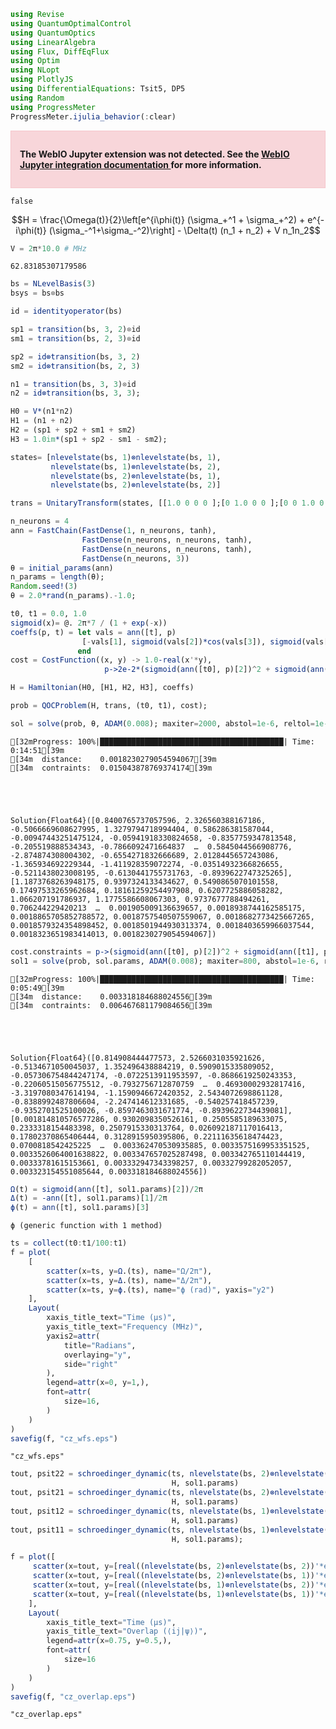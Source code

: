 ```julia
using Revise
using QuantumOptimalControl
using QuantumOptics
using LinearAlgebra
using Flux, DiffEqFlux
using Optim
using NLopt
using PlotlyJS
using DifferentialEquations: Tsit5, DP5
using Random
using ProgressMeter
ProgressMeter.ijulia_behavior(:clear)
```


<div style="padding: 1em; background-color: #f8d6da; border: 1px solid #f5c6cb; font-weight: bold;">
<p>The WebIO Jupyter extension was not detected. See the
<a href="https://juliagizmos.github.io/WebIO.jl/latest/providers/ijulia/" target="_blank">
    WebIO Jupyter integration documentation
</a>
for more information.
</div>






    false



$$H = \frac{\Omega(t)}{2}\left[e^{i\phi(t)} (\sigma_+^1 + \sigma_+^2) +  e^{-i\phi(t)} (\sigma_-^1+\sigma_-^2)\right] - \Delta(t) (n_1 + n_2) + V n_1n_2$$


```julia
V = 2π*10.0 # MHz
```




    62.83185307179586




```julia
bs = NLevelBasis(3)
bsys = bs⊗bs

id = identityoperator(bs)

sp1 = transition(bs, 3, 2)⊗id
sm1 = transition(bs, 2, 3)⊗id

sp2 = id⊗transition(bs, 3, 2)
sm2 = id⊗transition(bs, 2, 3)

n1 = transition(bs, 3, 3)⊗id
n2 = id⊗transition(bs, 3, 3);
```


```julia
H0 = V*(n1*n2)
H1 = (n1 + n2)
H2 = (sp1 + sp2 + sm1 + sm2)
H3 = 1.0im*(sp1 + sp2 - sm1 - sm2);
```


```julia
states= [nlevelstate(bs, 1)⊗nlevelstate(bs, 1),
         nlevelstate(bs, 1)⊗nlevelstate(bs, 2),
         nlevelstate(bs, 2)⊗nlevelstate(bs, 1),
         nlevelstate(bs, 2)⊗nlevelstate(bs, 2)]

trans = UnitaryTransform(states, [[1.0 0 0 0 ];[0 1.0 0 0 ];[0 0 1.0 0 ]; [0 0 0 -1.0]]);
```


```julia
n_neurons = 4
ann = FastChain(FastDense(1, n_neurons, tanh), 
                FastDense(n_neurons, n_neurons, tanh), 
                FastDense(n_neurons, n_neurons, tanh), 
                FastDense(n_neurons, 3))
θ = initial_params(ann)     
n_params = length(θ);
Random.seed!(3)
θ = 2.0*rand(n_params).-1.0;
```


```julia
t0, t1 = 0.0, 1.0
sigmoid(x)= @. 2π*7 / (1 + exp(-x))
coeffs(p, t) = let vals = ann([t], p)
                [-vals[1], sigmoid(vals[2])*cos(vals[3]), sigmoid(vals[2])*sin(vals[3])]
               end    
cost = CostFunction((x, y) -> 1.0-real(x'*y),
                     p->2e-2*(sigmoid(ann([t0], p)[2])^2 + sigmoid(ann([t1], p)[2])^2))

H = Hamiltonian(H0, [H1, H2, H3], coeffs)

prob = QOCProblem(H, trans, (t0, t1), cost);
```


```julia
sol = solve(prob, θ, ADAM(0.008); maxiter=2000, abstol=1e-6, reltol=1e-6)
```

    [32mProgress: 100%|█████████████████████████████████████████| Time: 0:14:51[39m
    [34m  distance:    0.0018230279054594067[39m
    [34m  contraints:  0.015043878769374174[39m





    Solution{Float64}([0.8400765737057596, 2.326560388167186, -0.5066669608627995, 1.3279794718994404, 0.586286381587044, -0.00947443251475124, -0.05941918330824658, -0.8357759347813548, -0.205519888534343, -0.7866092471664837  …  0.5845044566908776, -2.874874308004302, -0.6554271832666689, 2.0128445657243086, -1.365934692229344, -1.411928359072274, -0.03514932366826655, -0.5211438023008195, -0.6130441755731763, -0.8939622747325265], [1.1873768263948175, 0.9397324133434627, 0.5490865070101558, 0.17497533265962684, 0.18161259254497908, 0.6207725886058282, 1.066207191786937, 1.1775586608067303, 0.9737677788494261, 0.706244229420213  …  0.001905009136639657, 0.0018938744162585175, 0.0018865705852788572, 0.0018757540507559067, 0.0018682773425667265, 0.0018579324354898452, 0.0018501944930313374, 0.0018403659966037544, 0.0018323651983414013, 0.0018230279054594067])




```julia
cost.constraints = p->(sigmoid(ann([t0], p)[2])^2 + sigmoid(ann([t1], p)[2])^2)
sol1 = solve(prob, sol.params, ADAM(0.008); maxiter=800, abstol=1e-6, reltol=1e-6)
```

    [32mProgress: 100%|█████████████████████████████████████████| Time: 0:05:49[39m
    [34m  distance:    0.003318184688024556[39m
    [34m  contraints:  0.006467681179084656[39m





    Solution{Float64}([0.814908444477573, 2.5266031035921626, -0.5134671050045037, 1.352496438884219, 0.5909015335809052, -0.057306754844247174, -0.0722513911953597, -0.8686619250243353, -0.22060515056775512, -0.7932756712870759  …  0.46930002932817416, -3.3197080347614194, -1.1590946672420352, 2.5434072698861128, -0.8388992487806604, -2.247414612331685, -0.540257418457239, -0.9352701525100026, -0.8597463031671774, -0.8939622734439081], [0.001814810576577286, 0.9302098350526161, 0.2505585189633075, 0.2333318154483398, 0.2507915330313764, 0.026092187117016413, 0.17802370865406444, 0.3128915950395806, 0.22111635618474423, 0.0700818542425225  …  0.003362470530935885, 0.0033575169953351525, 0.0033526064001638822, 0.003347657025287498, 0.003342765110144419, 0.00333781615153661, 0.003332947343398257, 0.00332799282052057, 0.003323154551085644, 0.003318184688024556])




```julia
Ω(t) = sigmoid(ann([t], sol1.params)[2])/2π
Δ(t) = -ann([t], sol1.params)[1]/2π
ϕ(t) = ann([t], sol1.params)[3]
```




    ϕ (generic function with 1 method)




```julia
ts = collect(t0:t1/100:t1)
f = plot(
    [
        scatter(x=ts, y=Ω.(ts), name="Ω/2π"),
        scatter(x=ts, y=Δ.(ts), name="Δ/2π"),
        scatter(x=ts, y=ϕ.(ts), name="ϕ (rad)", yaxis="y2")
    ],
    Layout(
        xaxis_title_text="Time (µs)",
        yaxis_title_text="Frequency (MHz)",
        yaxis2=attr(
            title="Radians",
            overlaying="y",
            side="right"
        ),
        legend=attr(x=0, y=1,),
        font=attr(
            size=16,
        )
    )
)
savefig(f, "cz_wfs.eps")
```




    "cz_wfs.eps"




```julia
tout, psit22 = schroedinger_dynamic(ts, nlevelstate(bs, 2)⊗nlevelstate(bs, 2),
                                    H, sol1.params)
tout, psit21 = schroedinger_dynamic(ts, nlevelstate(bs, 2)⊗nlevelstate(bs, 1),
                                    H, sol1.params)
tout, psit12 = schroedinger_dynamic(ts, nlevelstate(bs, 1)⊗nlevelstate(bs, 2),
                                    H, sol1.params)
tout, psit11 = schroedinger_dynamic(ts, nlevelstate(bs, 1)⊗nlevelstate(bs, 1),
                                    H, sol1.params);
```


```julia
f = plot([
     scatter(x=tout, y=[real((nlevelstate(bs, 2)⊗nlevelstate(bs, 2))'*elm) for elm in psit22], name="|22⟩"),
     scatter(x=tout, y=[real((nlevelstate(bs, 2)⊗nlevelstate(bs, 1))'*elm) for elm in psit21], name="|21⟩"),
     scatter(x=tout, y=[real((nlevelstate(bs, 1)⊗nlevelstate(bs, 2))'*elm) for elm in psit12], name="|12⟩"),
     scatter(x=tout, y=[real((nlevelstate(bs, 1)⊗nlevelstate(bs, 1))'*elm) for elm in psit11], name="|11⟩")        
    ],
    Layout(
        xaxis_title_text="Time (µs)",
        yaxis_title_text="Overlap (⟨ij|ψ⟩)",
        legend=attr(x=0.75, y=0.5,),
        font=attr(
            size=16
        )
    )
)
savefig(f, "cz_overlap.eps")
```




    "cz_overlap.eps"




```julia

```
